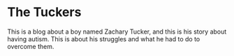 # The Tuckers
This is a blog about a boy named Zachary Tucker, and this is his story about having autism. This is about his struggles and what he had to do to overcome them.
